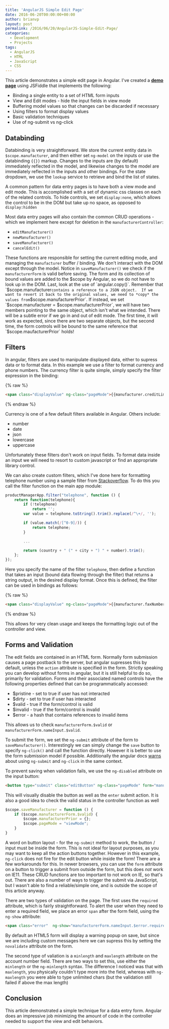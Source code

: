 ```yaml
---
title: 'AngularJS Simple Edit Page'
date: 2016-06-20T00:00:00+00:00
author: brianvp
layout: post
permalink: /2016/06/20/AngularJS-Simple-Edit-Page/
categories:
  - Development
  - Projects
tags:
  - AngularJS
  - HTML
  - JavaScript
  - CSS
---
```


This article demonstrates a simple edit page in Angular.
I've created a **[demo page](https://jsfiddle.net/brnvndr/44Let626/)** using JSFiddle that implements the following:

- Binding a single entity to a set of HTML form inputs
- View and Edit modes - hide the input fields in view mode
- Buffering model values so that changes can be discarded if necessary
- Using filters to format display values
- Basic validation techniques
- Use of ng-submit vs ng-click

## Databinding

Databinding is very straightforward.  We store the current entity data in `$scope.manufacturer`, and then either set `ng-model` on the inputs or use the databinding `{{}}` markup.  Changes to the inputs are (by default) immediately reflected in the model, and likewise changes to the model are immediately reflected in the inputs and other bindings. For the state dropdown, we use the `lookup` service to retrieve and bind the list of states. 

A common pattern for data entry pages is to have both a view mode and edit mode. This is accomplished with a set of dynamic css classes on each of the related controls. To hide controls, we set `display:none`, which allows the control to be in the DOM but take up no space, as opposed to `display:hidden` 

Most data entry pages will also contain the common CRUD operations - which we implement here except for deletion in the `manufacturerController`:

- `editManufacturer()`
- `newManufacturer()`
- `saveManufacturer()`
- `cancelEdit()`

These functions are responsible for setting the current editing mode, and managing the `manufacturer` buffer / binding. We don't interact with the DOM except through the model.  Notice in `saveManufacturer()` we check if the `manufacturerForm` is valid before saving.  The form and its collection of bound values are added to the $scope by Angular, so we do not have to look up in the DOM.   Last, look at the use of `angular.copy()`.  Remember that `$scope.manufacturer` contains a reference to a JSON object.  If we want to revert it back to the original values, we need to *copy* the values from `$scope.manufacturerPrior`. If instead, we set `$scope.manufacturer = $scope.manufacturerPrior`, we will have two members pointing to the same object, which isn't what we intended.  There will be a subtle error if we go in and out of edit mode.  The first time, it will work as expected, since there are two separate objects, but the second time, the form controls will be bound to the same reference that `$scope.maufacturerPrior` holds!

## Filters

In angular, filters are used to manipulate displayed data, either to supress data or to format data.  In this example we use a filter to format currency and phone numbers.  The currency filter is quite simple, simply specify the filter expression in the binding:

{% raw %}
```html
<span class="displayValue" ng-class="pageMode">{{manufacturer.creditLimit | currency}}</span>
```
{% endraw %}

Currency is one of a few default filters available in Angular. Others include:

- number
- date
- json
- lowercase
- uppercase

Unfortunately these filters don't work on input fields. To format data inside an input we will need to resort to custom javascript or find an appropriate library control.  

We can also create custom filters, which I've done here for formatting telephone number using a sample filter from [Stackoverflow]( http://stackoverflow.com/a/12728924/24892).  To do this you call the filter function on the main app module:

```javascript
productManagerApp.filter("telephone", function () {
    return function(telephone){
        if (!telephone)
            return '';
        var value = telephone.toString().trim().replace(/^\+/, '');

        if (value.match(/[^0-9]/)) {
            return telephone;
        }

        ...

        return (country + " (" + city + ") " + number).trim();
    };
});

```

Here you specify the name of the filter `telephone`, then define a function that takes an input (bound data flowing through the filter) that returns a string output, in the desired display format.  Once this is defined, the filter can be used in bindings as follows:

{% raw %}
```html
<span class="displayValue" ng-class="pageMode">{{manufacturer.faxNumber | telephone}}</span>
```
{% endraw %}

This allows for very clean usage and keeps the formatting logic out of the controller and view.  

## Forms and Validation

The edit fields are contained in an HTML form.   Normally form submission causes a page postback to the server, but angular supresses this by default, unless the `action` attribute is specified in the form.  Strictly speaking you can develop without forms in angular, but it is still helpful to do so, primarily for validation.  Forms and their associated named controls have the following properties defined that can be programmatically accessed:

- $pristine - set to true if user has not interacted
- $dirty - set to true if user has interacted
- $valid - true if the form/control is valid
- $invalid - true if the form/control is invalid
- $error - a hash that contains references to invalid items

This allows us to check `manufacturerForm.$valid` or `manufacturerForm.nameInput.$valid`.   

To submit the form, we set the `ng-submit` attribute of the form to `saveManufacturer()`. Interestingly we can simply change the `save` button to specify `ng-click()` and call the function directly.   However it is better to use the form submission model if possible.  Additionally the angular docs [warns](https://docs.angularjs.org/api/ng/directive/ngSubmit) about using `ng-submit` and `ng-click` in the same context.  

To prevent saving when validation fails, we use the `ng-disabled` attribute on the input button:

```html
<button type="submit" class="editButton" ng-class="pageMode" form="manufacturerForm"  ng-disabled="manufacturerForm.$invalid">Save</button>
```

This will visually disable the button as well as the `enter` submit action.  It is also a good idea to check the valid status in the controller function as well

```javascript
$scope.saveManufacturer = function () {
    if ($scope.manufacturerForm.$valid) {
        $scope.manufacturerPrior = {};
        $scope.pageMode = "viewMode";
    }
}
```

A  word on button layout - for the `ng-submit` method to work, the button / input must be inside the form.  This is not ideal for layout purposes, as you may want to keep all the action buttons together.  However in this example, `ng-click` does not fire for the edit button while inside the form!  There are a few workarounds for this.  In newer browsers, you can use the `form` attribute on a button to trigger a submit from outside the form, but this does *not* work on IE11.  These CRUD functions are too important to not work on IE, so that's out.  There are also a number of ways to trigger the submit via JavaScript, but I wasn't able to find a reliable/simple one, and is outside the scope of this article anyway.

There are two types of validation on the page.  The first uses the `required` attribute, which is fairly straightforward.  To alert the user when they need to enter a required field, we place an error `span` after the form field, using the `ng-show` attribute:

```html
<span class="error"  ng-show="manufacturerForm.nameInput.$error.required">Name field is required</span>
```   

By default an HTML5 form will display a warning popup on save, but since we are including custom messages here we can supress this by setting the `novalidate` attribute on the form.  

The second type of valiation is a `minlength` and `maxlength` attribute on the account number field.  There are two ways to set this, use either the `minlength` or the `ng-minlength` syntax.   The difference I noticed was that with `maxlength`, you physically couldn't type more into the field, whereas with `ng-maxlength` you were able to type unlimited chars (but the validation still failed if above the max length) 

## Conclusion

This article demonstrated a simple technique for a data entry form.  Angular does an impressive job minimizing the amount of code in the controller needed to support the view and edit behaviors. 